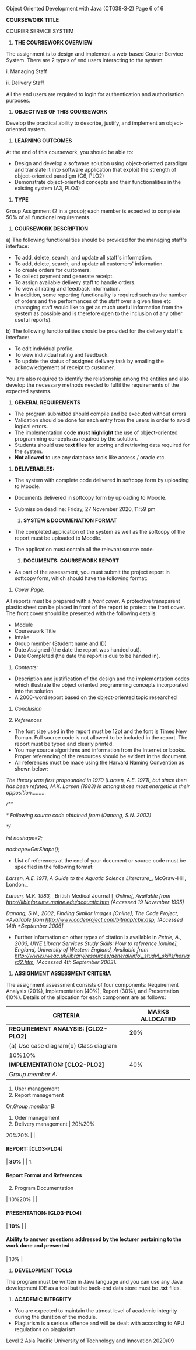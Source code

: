 Object Oriented Development with Java (CT038-3-2) Page 6 of 6

**COURSEWORK TITLE**

COURIER SERVICE SYSTEM

1. **THE COURSEWORK OVERVIEW**

The assignment is to design and implement a web-based Courier Service System. There are 2 types of end users interacting to the system:

i. Managing Staff

ii. Delivery Staff

All the end users are required to login for authentication and authorisation purposes.

1. **OBJECTIVES**  **OF THIS COURSEWORK**

Develop the practical ability to describe, justify, and implement an object-oriented system.

1. **LEARNING OUTCOMES**

At the end of this coursework, you should be able to:

- Design and develop a software solution using object-oriented paradigm and translate it into software application that exploit the strength of object-oriented paradigm (C6, PLO2)
- Demonstrate object-oriented concepts and their functionalities in the existing system (A3, PLO4)

1. **TYPE**

Group Assignment (2 in a group); each member is expected to complete 50% of all functional requirements.

1. **COURSEWORK DESCRIPTION**

a) The following functionalities should be provided for the managing staff&#39;s interface:

- To add, delete, search, and update all staff&#39;s information.
- To add, delete, search, and update all customers&#39; information.
- To create orders for customers.
- To collect payment and generate receipt.
- To assign available delivery staff to handle orders.
- To view all rating and feedback information.
- In addition, some reporting functionality is required such as the number of orders and the performances of the staff over a given time etc (managing staff would like to get as much useful information from the system as possible and is therefore open to the inclusion of any other useful reports).

b) The following functionalities should be provided for the delivery staff&#39;s interface:

- To edit individual profile.
- To view individual rating and feedback.
- To update the status of assigned delivery task by emailing the acknowledgement of receipt to customer.

You are also required to identify the relationship among the entities and also develop the necessary methods needed to fulfil the requirements of the expected systems.

1. **GENERAL REQUIREMENTS**

- The program submitted should compile and be executed without errors
- Validation should be done for each entry from the users in order to avoid logical errors.
- The implementation code **must highlight** the use of object-oriented programming concepts as required by the solution.
- Students should use **text files** for storing and retrieving data required for the system.
- **Not allowed** to use any database tools like access / oracle etc.

1. **DELIVERABLES:**

- The system with complete code delivered in softcopy form by uploading to Moodle.
- Documents delivered in softcopy form by uploading to Moodle.
- Submission deadline: Friday, 27 November 2020, 11:59 pm

  1. **SYSTEM &amp; DOCUMENATION FORMAT**

- The completed application of the system as well as the softcopy of the report must be uploaded to Moodle.
- The application must contain all the relevant source code.

  1. **DOCUMENTS: COURSEWORK REPORT**

- As part of the assessment, you must submit the project report in softcopy form, which should have the following format:

1. _Cover Page:_

All reports must be prepared with a _front cover_. A protective transparent plastic sheet can be placed in front of the report to protect the front cover. The front cover should be presented with the following details:

- Module
- Coursework Title
- Intake
- Group member (Student name and ID)
- Date Assigned (the date the report was handed out).
- Date Completed (the date the report is due to be handed in).

1. _Contents:_

- Description and justification of the design and the implementation codes which illustrate the object oriented programming concepts incorporated into the solution
- A 2000-word report based on the object-oriented topic researched

1. _Conclusion_

1. _References_

- The font size used in the report must be 12pt and the font is Times New Roman. Full source code is not allowed to be included in the report. The report must be typed and clearly printed.
- You may source algorithms and information from the Internet or books. Proper referencing of the resources should be evident in the document.
- All references must be made using the Harvard Naming Convention as shown below:

_The theory was first propounded in 1970 (Larsen, A.E. 1971), but since then has been refuted; M.K. Larsen (1983) is among those most energetic in their opposition………._

_/\*\*_

_\* Following source code obtained from (Danang, S.N. 2002)_

_\*/_

_int noshape=2;_

_noshape=GetShape();_

- List of references at the end of your document or source code must be specified in the following format:

_Larsen, A.E. 1971,_ _A Guide to the Aquatic Science Literature__, McGraw-Hill, London._

_Larsen, M.K. 1983,_ _British Medical Journal [__Online], Available from http://libinfor.ume.maine.edu/acquatic.htm (Accessed 19 November 1995)_

_Danang, S.N., 2002, Finding Similar Images [Online], The Code Project, \*Available from http://www.codeproject.com/bitmap/cbir.asp, [Accessed 14th \*September 2006]_

- Further information on other types of citation is available in _Petrie, A., 2003, UWE Library Services Study Skills: How to reference [online], England, University of Western England, Available from http://www.uweac.uk/library/resources/general/info\_study\_skills/harvard2.htm, [Accessed 4th September 2003]._

1. **ASSIGNMENT ASSESSMENT CRITERIA**

The assignment assessment consists of four components: Requirement Analysis (20%), Implementation (40%), Report (30%), and Presentation (10%). Details of the allocation for each component are as follows:

| **CRITERIA** | **MARKS ALLOCATED** |
| --- | --- |
| **REQUIREMENT ANALYSIS: [CLO2-PLO2]** | **20%** |
| (a) Use case diagram(b) Class diagram
 | 10%10% |
| **IMPLEMENTATION: [CLO2-PLO2]** | 40% |
| _Group member A:_
1. User management
2. Report management

Or,_Group member B:_
1. Oder management
2. Delivery management
 |
20%20%


20%20% |
|
#### **REPORT: [CLO3-PLO4]**
 | **30%** |
|
1.
#### Report Format and References
2. Program Documentation

 | 10%20% |
|
#### **PRESENTATION: [CLO3-PLO4]**
 | **10%** |
|
#### Ability to answer questions addressed by the lecturer pertaining to the work done and presented

####

 | 10% |

1. **DEVELOPMENT TOOLS**

The program must be written in Java language and you can use any Java development IDE as a tool but the back-end data store must be **.txt** files.

1. **ACADEMIC INTEGRITY**

- You are expected to maintain the utmost level of academic integrity during the duration of the module.
- Plagiarism is a serious offence and will be dealt with according to APU regulations on plagiarism.

Level 2 Asia Pacific University of Technology and Innovation 2020/09
